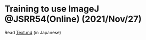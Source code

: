 # Training to use ImageJ @JSRR54(Online) (2021/Nov/27)  

Read [Text.md](https://github.com/blukaniro/TrainingImageJ211127/blob/master/Text.md) (in Japanese)  
